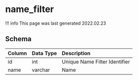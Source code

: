 # name_filter

!!! info
	This page was last generated 2022.02.23

## Schema

| Column | Data Type | Description |
| :--- | :--- | :--- |
| id | int | Unique Name Filter Identifier |
| name | varchar | Name |

